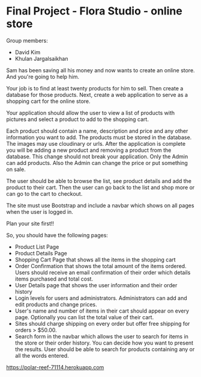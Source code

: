 # Final Project - Flora Studio - online store

Group members:
- David Kim
- Khulan Jargalsaikhan


Sam has been saving all his money and now wants to create an online store. And you're going to help him.

Your job is to find at least twenty products for him to sell. Then create a database for those products. Next, create a web application to serve as a shopping cart for the online store.

Your application should allow the user to view a list of products with pictures and select a product to add to the shopping cart.

Each product should contain a name, description and price and any other information you want to add. The products must be stored in the database. The images may use cloudinary or urls. After the application is complete you will be adding a new product and removing a product from the database. This change should not break your application. Only the Admin can add products. Also the Admin can change the price or put something on sale.

The user should be able to browse the list, see product details and add the product to their cart. Then the user can go back to the list and shop more or can go to the cart to checkout.

The site must use Bootstrap and include a navbar which shows on all pages when the user is logged in.

Plan your site first!!

So, you should have the following pages:

- Product List Page
- Product Details Page
- Shopping Cart Page that shows all the items in the shopping cart
- Order Confirmation  that shows the total amount of the items ordered. Users should receive an email confirmation of their order which details items purchased and total cost.
- User Details page that shows the user information and their order history
- Login levels for users and administrators. Administrators can add and edit products and change prices.
- User's name and number of items in their cart should appear on every page. Optionally you can list the total value of their cart.
- Sites should charge shipping on every order but offer free shipping for orders > $50.00.
- Search form in the navbar which allows the user to search for items in the store or their order history. You can decide how you want to present the results. User should be able to search for products containing any or all the words entered.

https://polar-reef-71114.herokuapp.com
